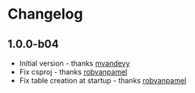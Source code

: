 # Changelog

## 1.0.0-b04

* Initial version - thanks [mvandevy]
* Fix csproj - thanks [robvanpamel]
* Fix table creation at startup - thanks [robvanpamel]


[mvandevy]: https://github.com/mvandevy
[robvanpamel]: https://github.com/robvanpamel
